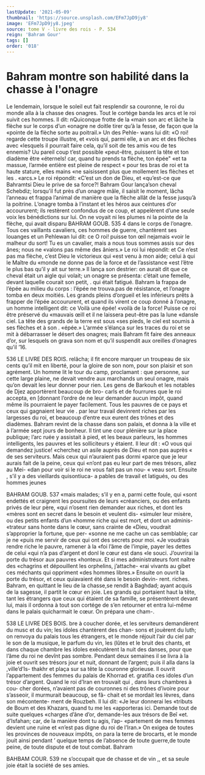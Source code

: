 ```yaml
---
lastUpdate: '2021-05-09'
thumbnail: 'https://source.unsplash.com/EFm7JpD9jy8'
image: 'EFm7JpD9jy8.jpeg'
source: tome V - livre des rois - P. 534
reign: 'Bahram Gour'
tags: []
order: '018'
---
```


# Bahram montre son habilité dans la chasse à l'onagre

Le lendemain, lorsque le soleil eut fait resplendir sa couronne, le roi du monde alla à la chasse des onagres. Tout le cortége banda les arcs et le roi suivit ces hommes. Il dit: nQuiconque frotte de la «main son arc et lâche la flèche sur le corps d’un
«onagre ne doitle tirer qu’à la fesse, de façon que la
«pointe de la flèche sorte au poitrail.» Un des Pehle- wans lui dit: «O roi! regarde cette troupe illustre, et «vois qui, parmi elle, a un arc et des flèches avec «lesquels il pourrait faire cela, qu’il soit de tes amis
«ou de tes ennemis? Uu pareil coup t’est possible «peut-être, puissent la tête et ton diadème être «éternels! car, quand tu prends ta flèche, ton épée"
«et ta massue, l’armée entière est pleine de respect
« pour tes bras de roi et ta haute stature, elles mains «ne saisissent plus que mollement les flèches et les . «arcs.» Le roi répondit: «C’est un don de Dieu, et
«qu’est-ce que Bahramtsi Dieu le prive de sa force?!
Bahram Gour lança’son cheval Schebdiz; lorsqu’il
fut près d’un onagre mâle, il saisit le moment, lâcha l’anneau et frappa l’animal de manière que la flèche
allât de la fesse jusqu’à la poitrine. L’onagre tomba à
l’instant et les héros aux ceintures d’or accoururent;
ils restèrent confondus de ce coup, et appelèrent d’une seule voix les bénédictions sur lui. On ne voyait ni
les plumes ni la pointe de la flèche, qui avait disparu
BAHRAM GOUB. 535 4 dans le corps de l’onagre. Tous ces vaillants cavaliers,
ces hommes de guerre, chantèrent ses louanges et un Pehlewan lui dit: ce O roi! puisse ton œil nejamais «voir le malheur du sort! Tu es un cavalier, mais
a nous tous sommes assis sur des ânes; nous ne «valons pas même des âniers.» Le roi lui répondit:
et Ce n’est pas ma flèche, c’est Dieu le victorieux qui
«est venu à mon aide; celui à qui le Maître du «monde ne donne pas de la force et de l’assistance «est l’être le plus bas qu’il y ait sur terre.»
Il lança son destrier: on aurait dit que ce cheval était un aigle qui volait; un onagre se présenta: c’était une femelle, devant laquelle courait son petit, . qui était fatigué. Bahram la frappa de l’épée au
milieu du corps : l’épée ne trouva.pas de résistance,
et l’onagre tomba en deux moitiés. Les grands pleins d’orgueil et les inférieurs prêts à frapper de l’épée
accoururent, et quand ils virent ce coup donné à l’onagre, un homme intelligent dit: ce Voilà une épée! «voilà de la force! Puisse ce roi être préservé du «mauvais œill et il ne laissera peut-être pas la lune «dansle ciel. La tête des grands de la terre est sous «ses pieds, le ciel est soumis à ses flèches et à son
. «épée.»
L’armée s’élança sur les traces du roi et se mit à
débarrasser le désert des onagres; mais Bahram fit faire des anneaux d’or, sur lesquels on grava son nom et qu’il suspendit aux oreilles d’onagres qu’il
’16.

536 LE LIVRE DES ROIS.
relâcha; il fit encore marquer un troupeau de six cents qu’il mit en liberté, pour la gloire de son nom, pour son plaisir et son agrément.
Un homme lit le tour du camp, proclamant : que personne, sur cette large plaine, ne devait vendre aux marchands un seul onagre, mais qu’on devait
les leur donner pour rien. Les gens de Barkouh et les notables de Djez apportèrent beaucoup de bro- carls et de fourrures que le roi accepta, en [donnant l’ordre de ne leur demander aucun impôt, quand même ils pourraient le payer facilement. Tous les pauvres de ce pays et ceux qui gagnaient leur vie
. par leur travail devinrent riches par les largesses du roi, et beaucoup d’entre eux eurent des trônes et
des diadèmes.
Bahram revint de la chasse dans son palais, et donna à la ville et à l’armée sept jours de bonheur.
Il tint une cour plénière sur la place publique; l’arc
ruée y assistait à pied, et les beaux parleurs, les hommes intelligents, les pauvres et les solliciteurs y étaient. Il leur dit : «O vous qui demandez justice! «cherchez un asile auprès de Dieu et non pas auprès
« de ses serviteurs. Mais ceux qui n’auraient pas dormi «parce que je leur aurais fait de la peine, ceux qui «n’ont pas eu leur part de mes trésors, allez au Mei-
«dan pour voir si le roi ne vous fait pas un nou-
« veau sort. Ensuite , s’il y a des vieillards quisontiuca-
a pables de travail et latigués, ou des hommes jeunes

BAHRAM GOUB. 537 «mais malades; s’il y en a, parmi cette foule, qui
«sont endettés et craignent les poursuites de leurs «créanciers, ou des enfants privés de leur père,
«qui n’osent rien demander aux riches, et dont les «mères sont en secret dans le besoin et veulent dis- «simuler leur misère, ou des petits enfants d’un «homme riche qui est mort, et dont un adminis- «trateur sans honte dans le cœur, sans crainte de «Dieu, voudrait s’approprier la fortune, que per- «sonne ne me cache un cas semblable; car je ne «puis me servir de ceux qui ont des secrets pour moi. «Je voudrais rendre riche le pauvre, ramener à la «foi l’âme de l’impie, payer les dettes de celui
«qui n’a pas d’argent et donl le cœur est dans
«le souci. J’ouvrirai la porte du trésor aux pauvres «honteux. Et si mes administrateurs font naître des «chagrins et dépouillent les orphelins, j’attache- «rai vivants au gibet ces méchants qui oppriment «des hommes libres.» Ensuite on ouvrit la porte du trésor, et ceux quiavaient été dans le besoin devin- rent. riches.
Bahram, en quittant le lieu de la chasse,se rendit à Baghdad; ayant acquis de la sagesse, il partit le cœur en joie. Les grands qui portaient haut la tête, tant les étrangers que ceux qui étaient de sa famille,
se présentèrent devant lui, mais il ordonna à tout
son cortége de s’en retourner et entra lui-même dans
le palais quicharmait le cœur. On prépara une cham-.

538 LE LIVRE DES BOIS.
bre à coucher dorée, et les serviteurs demandèrent
du musc et du vin; les idoles chantèrent des chan- sons et jouèrent du luth; on renvoya du palais tous les étrangers, et le monde réjouit l’air du ciel par le
son de la musique, le parfum du vin, les (lûtes et le bruit des chants, et dans chaque chambre les idoles exécutèrent la nuit des danses, pour que l’âme du
roi ne devînt pas sombre. Pendant deux semaines il
se livra à la joie et ouvrit ses trésors jour et nuit, donnant de l’argent; puis il alla dans la ,ville’d’Is-
thakhr et plaça sur sa tête la couronne glorieuse. Il ouvrit l’appartement des femmes du palais de Khorrad
et. gratifia ces idoles d’un trésor d’argent. Quand le
roi d’lran en trouvait qui , dans leurs chambres à cou-
cher dorées, n’avaient pas de couronnes ni des trônes
d’ivoire pour s’asseoir, il murmurait beaucoup, se fâ-
chait et se mordait les lèvres, dans son mécontente- ment de Rouzbeh. Il lui dit: «Je leur donnerai les «tributs de Boum et des Khazars, quand tu me les «apporteras ici. Demande tout de suite quelques «charges d’âne d’or, demande-les aux trésors de Beî
«et. d’Isfahan; car, de la manière dont tu agis, l’ap-
«partement de mes femmes devient une ruine et «n’est pas digne du roi de l’Iran.» On exigea de
toutes les provinces de nouveaux impôts, on para la
terre de brocarts, et le monde jouit ainsi pendant ’ quelque temps de l’absence de toute guerre,de toute
peine, de toute dispute et de tout combat. Bahram

BAHBAM COUR. 539 ne s’occupait que de chasse et de vin ,, et sa seule joie
était la société de ses amies.
